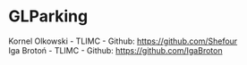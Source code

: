 # GLParking
Kornel Olkowski - TLIMC - Github: https://github.com/Shefour <br/>
Iga Brotoń - TLIMC - Github: https://github.com/IgaBroton <br/>
